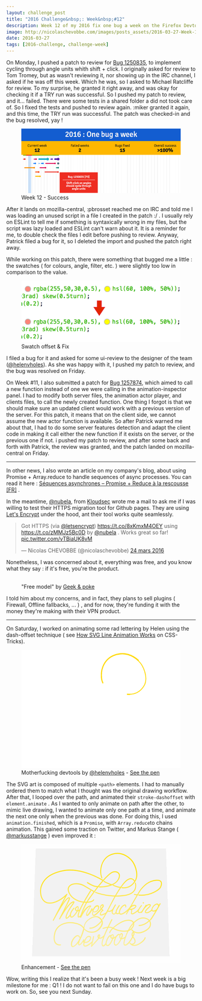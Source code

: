 ```yaml
---
layout: challenge_post
title: "2016 Challenge&nbsp;: Week&nbsp;#12"
description: Week 12 of my 2016 fix one bug a week on the Firefox Devtools
image: http://nicolaschevobbe.com/images/posts_assets/2016-03-27-Week-12/twitter-card.png
date: 2016-03-27
tags: [2016-challenge, challenge-week]
---
```


On Monday, I pushed a patch to review for [Bug 1250835](https://bugzilla.mozilla.org/show_bug.cgi?id=1250835), to implement cycling through angle units whith shift&nbsp;+&nbsp;click. I originally asked for review to Tom Tromey, but as wasn't reviewing it, nor showing up in the IRC channel, I asked if he was off this week. Which he was, so I asked to Michael Ratcliffe for review. To my surprise, he granted it right away, and was okay for checking it if a TRY run was successful. So I pushed my patch to review, and it… failed. There were some tests in a shared folder a did not took care of. So I fixed the tests and pushed to review again. :miker granted it again, and this time, the TRY run was successful. The patch was checked-in and the bug resolved, yay !

<figure>
  <img src="/images/posts_assets/2016-03-27-Week-12/challenge.png" alt="Bugzilla Timeline - Week 12">
  <figcaption>Week 12 - Success</figcaption>
</figure>

After it lands on mozilla-central, :pbrosset reached me on IRC and told me I was loading an unused script in a file I created in the patch :/ . I usually rely on ESLint to tell me if something is syntaxically wrong in my files, but the script was lazy loaded and ESLint can't warn about it. It is a reminder for me, to double check the files I edit before pushing to review. Anyway, Patrick filed a bug for it, so I deleted the import and pushed the patch right away.


While working on this patch, there were something that bugged me a little : the swatches ( for colours, angle, filter, etc. ) were slightly too low in comparison to the value.

<figure>
  <img src="/images/posts_assets/2016-03-27-Week-12/swatch-offset.png" alt="Swatch offset and fix">
  <figcaption>Swatch offset & Fix</figcaption>
</figure>

I filed a bug for it and asked for some ui-review to the designer of the team ([@helenvholes](https://twitter.com/helenvholmes)). As she was happy with it, I pushed my patch to review, and the bug was resolved on Friday.

On Week #11, I also submitted a patch for [Bug 1257874](https://bugzilla.mozilla.org/show_bug.cgi?id=1257874), which aimed to call a new function instead of one we were calling in the animation-inspector panel. I had to modify both server files, the animation actor player, and clients files, to call the newly created function.
One thing I forgot is that we should make sure an updated client would work with a previous version of the server. For this patch, it means that on the client side, we cannot assume the new actor function is available. So after Patrick warned me about that, I had to do some server features detection and adapt the client code in making it call either the new function if it exists on the server, or the previous one if not.
i pushed my patch to review, and after some back and forth with Patrick, the review was granted, and the patch landed on mozilla-central on Friday.

<hr>

In other news, I also wrote an article on my company's blog, about using Promise + Array.reduce to handle sequences of async processes. You can read it here : [Séquences asynchrones – Promise + Reduce à la rescousse [FR]](https://blog.atolcd.com/index.php/2016/03/23/sequences-asynchrones-promise-reduce-a-rescousse/) .

In the meantime, [@nubela](https://twitter.com/nubela), from [Kloudsec](https://kloudsec.com/github-pages/) wrote me a mail to ask me if I was willing to test their HTTPS migration tool for Github pages. They are using [Let's Encrypt](https://letsencrypt.org) under the hood, ant their tool works quite seamlessly.

<blockquote class="twitter-tweet" data-lang="fr"><p lang="en" dir="ltr">Got HTTPS (via <a href="https://twitter.com/letsencrypt">@letsencrypt</a>) <a href="https://t.co/8xKmxM4OEY">https://t.co/8xKmxM4OEY</a> using <a href="https://t.co/zMMJz5Bc0D">https://t.co/zMMJz5Bc0D</a> by <a href="https://twitter.com/nubela">@nubela</a> . Works great so far! <a href="https://t.co/vTBiaUK8vM">pic.twitter.com/vTBiaUK8vM</a></p>&mdash; Nicolas CHEVOBBE (@nicolaschevobbe) <a href="https://twitter.com/nicolaschevobbe/status/712892675947626496">24 mars 2016</a></blockquote>
<script async src="//platform.twitter.com/widgets.js" charset="utf-8"></script>

Nonetheless, I was concerned about it, everything was free, and you know what they say : if it's free, you're the product.

<figure>
  <img src="http://geekandpoke.typepad.com/.a/6a00d8341d3df553ef0147e0e1aec2970b-pi" alt="">
  <figcaption>"Free model" by <a href="http://geekandpoke.typepad.com/geekandpoke/2010/12/the-free-model.html">Geek & poke</a></figcaption>
</figure>

I told him about my concerns, and in fact, they plans to sell plugins ( Firewall, Offline fallbacks, ... ) , and for now, they're funding it with the money they're making with their VPN product.

<hr>

On Saturday, I worked on animating some rad lettering by Helen using the dash-offset technique ( see [How SVG Line Animation Works](https://css-tricks.com/svg-line-animation-works/) on CSS-Tricks).

<figure>
  <img src="/images/mthfckn.gif" alt="Motherfucking devtools">
  <figcaption>Motherfucking devtools by <a href="https://twitter.com/helenvholmes">@helenvholes</a> - <a href="http://codepen.io/mstange/full/YqQxYz/">See the pen</a></figcaption>
</figure>

The SVG art is composed of multiple `<path>` elements. I had to manually ordered them to match what I thought was the original drawing workflow. After that, I looped over the path, and animated their `stroke-dashoffset` with `element.animate`
. As I wanted to only animate on path after the other, to mimic live drawing, I wanted to animate only one path at a time, and animate the next one only when the previous was done. For doing this, I used `animation.finished`, which is a `Promise`, with `Array.reduce`to chains animation.
This gained some traction on Twitter, and Markus Stange ( [@markusstange](https://twitter.com/markusstange) ) even improved it :

<figure>
  <img src="/images/posts_assets/2016-03-27-Week-12/mthfckn-enhanced.gif" alt="Motherfucking devtools">
  <figcaption>Enhancement - <a href="http://codepen.io/mstange/full/YqQxYz/">See the pen</a></figcaption>
</figure>


Wow, writing this I realize that it's been a busy week ! Next week is a big milestone for me : Q1 ! I do not want to fail on this one and I do have bugs to work on. So, see you next Sunday.
